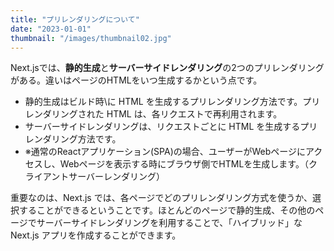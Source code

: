 ```yaml
---
title: "プリレンダリングについて"
date: "2023-01-01"
thumbnail: "/images/thumbnail02.jpg"
---
```


Next.jsでは、**静的生成**と**サーバーサイドレンダリング**の2つのプリレンダリングがある。違いはページのHTMLをいつ生成するかという点です。

- 静的生成はビルド時\に HTML を生成するプリレンダリング方法です。プリレンダリングされた HTML は、各リクエストで再利用されます。
- サーバーサイドレンダリングは、リクエストごとに HTML を生成するプリレンダリング方法です。
- ※通常のReactアプリケーション(SPA)の場合、ユーザーがWebページにアクセスし、Webページを表示する時にブラウザ側でHTMLを生成します。（クライアントサーバーレンダリング）

重要なのは、Next.js では、各ページでどのプリレンダリング方式を使うか、選択することができるということです。ほとんどのページで静的生成、その他のページでサーバーサイドレンダリングを利用することで、「ハイブリッド」な Next.js アプリを作成することができます。